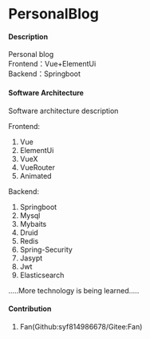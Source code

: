 # PersonalBlog

#### Description
Personal blog  
Frontend：Vue+ElementUi  
Backend：Springboot  

#### Software Architecture
Software architecture description  

Frontend:  
1. Vue  
2. ElementUi  
3. VueX  
4. VueRouter  
5. Animated  

Backend:  
1. Springboot  
2. Mysql  
3. Mybaits  
4. Druid  
5. Redis  
6. Spring-Security  
7. Jasypt  
8. Jwt  
9. Elasticsearch

.....More technology is being learned.....

#### Contribution
1. Fan(Github:syf814986678/Gitee:Fan)

